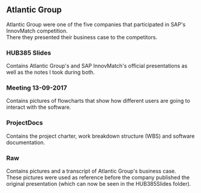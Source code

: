 ## Atlantic Group

Atlantic Group were one of the five companies that participated in SAP's InnovMatch competition.  
There they presented their business case to the competitors.  

### HUB385 Slides

Contains Atlantic Group's and SAP InnovMatch's official presentations as well as the notes I took during both.  

### Meeting 13-09-2017

Contains pictures of flowcharts that show how different users are going to interact with the software.  

### ProjectDocs

Contains the project charter, work breakdown structure (WBS) and software documentation.  

### Raw

Contains pictures and a transcript of Atlantic Group's business case.  
These pictures were used as reference before the company published the original presentation (which can now
be seen in the HUB385Slides folder).  
